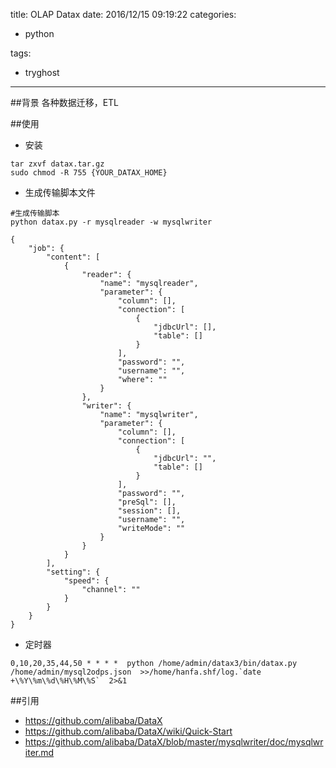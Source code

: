 title: OLAP Datax
date: 2016/12/15 09:19:22
categories:

 - python 


tags:

- tryghost

---

##背景
各种数据迁移，ETL

##使用

* 安装
```language-bash
tar zxvf datax.tar.gz
sudo chmod -R 755 {YOUR_DATAX_HOME}
```
* 生成传输脚本文件
```language-bash
#生成传输脚本
python datax.py -r mysqlreader -w mysqlwriter
```
```language-javascipt
{
    "job": {
        "content": [
            {
                "reader": {
                    "name": "mysqlreader", 
                    "parameter": {
                        "column": [], 
                        "connection": [
                            {
                                "jdbcUrl": [], 
                                "table": []
                            }
                        ], 
                        "password": "", 
                        "username": "", 
                        "where": ""
                    }
                }, 
                "writer": {
                    "name": "mysqlwriter", 
                    "parameter": {
                        "column": [], 
                        "connection": [
                            {
                                "jdbcUrl": "", 
                                "table": []
                            }
                        ], 
                        "password": "", 
                        "preSql": [], 
                        "session": [], 
                        "username": "", 
                        "writeMode": ""
                    }
                }
            }
        ], 
        "setting": {
            "speed": {
                "channel": ""
            }
        }
    }
}
```

* 定时器
```language-bash
0,10,20,35,44,50 * * * *  python /home/admin/datax3/bin/datax.py /home/admin/mysql2odps.json  >>/home/hanfa.shf/log.`date +\%Y\%m\%d\%H\%M\%S`  2>&1

```


##引用
* https://github.com/alibaba/DataX
* https://github.com/alibaba/DataX/wiki/Quick-Start
* https://github.com/alibaba/DataX/blob/master/mysqlwriter/doc/mysqlwriter.md



